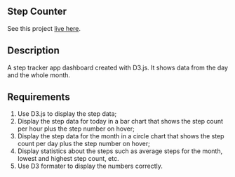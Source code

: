 
## Step Counter

See this project [live here](https://mo-step-counter.netlify.app/).


## Description

A step tracker app dashboard created with D3.js. It shows data from the day and the whole month.


## Requirements

1. Use D3.js to display the step data;
2. Display the step data for today in a bar chart that shows the step count per hour plus the step number on hover;
3. Display the step data for the month in a circle chart that shows the step count per day plus the step number on hover;
4. Display statistics about the steps such as average steps for the month, lowest and highest step count, etc.
5. Use D3 formater to display the numbers correctly.
